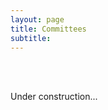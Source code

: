 ```yaml
---
layout: page
title: Committees
subtitle:
---
```


<div class="col-lg-4 col-lg-offset-4 col-md-4 col-md-offset-4">
    <i class="fas fa-exclamation-triangle fa-9x"></i>
    <br><br>
    <p>Under construction... </p>
</div>

